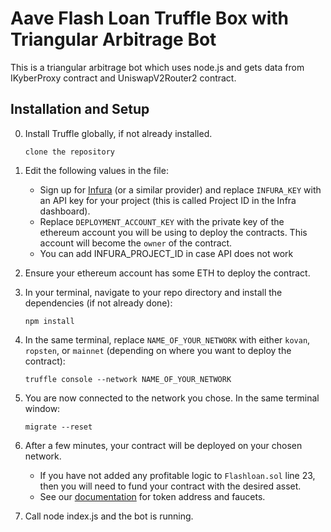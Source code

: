 # Aave Flash Loan Truffle Box with Triangular Arbitrage Bot

This is a triangular arbitrage bot which uses node.js and gets data from IKyberProxy contract and UniswapV2Router2 contract.

## Installation and Setup

0. Install Truffle globally, if not already installed.
    ```
    clone the repository
    ```
    

2. Edit the following values in the file:
    - Sign up for [Infura](https://infura.io/) (or a similar provider) and replace `INFURA_KEY` with an API key for your project (this is called Project ID in the Infra dashboard).
    - Replace `DEPLOYMENT_ACCOUNT_KEY` with the private key of the ethereum account you will be using to deploy the contracts. This account will become the `owner` of the contract.
    - You can add INFURA_PROJECT_ID in case API does not work
3. Ensure your ethereum account has some ETH to deploy the contract.
4. In your terminal, navigate to your repo directory and install the dependencies (if not already done):
    ```
    npm install
    ```
5. In the same terminal, replace `NAME_OF_YOUR_NETWORK` with either `kovan`, `ropsten`, or `mainnet` (depending on where you want to deploy the contract):
    ```
    truffle console --network NAME_OF_YOUR_NETWORK
    ```
6. You are now connected to the network you chose. In the same terminal window:
    ```
    migrate --reset
    ```
7. After a few minutes, your contract will be deployed on your chosen network.
    - If you have not added any profitable logic to `Flashloan.sol` line 23, then you will need to fund your contract with the desired asset.
    - See our [documentation](https://docs.aave.com/developers/developing-on-aave/deployed-contract-instances#reserves-assets) for token address and faucets.
8.  Call node index.js and the bot is running. 
